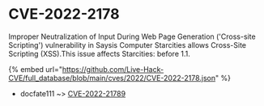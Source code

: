 # CVE-2022-2178

Improper Neutralization of Input During Web Page Generation ('Cross-site Scripting') vulnerability in Saysis Computer Starcities allows Cross-Site Scripting (XSS).This issue affects Starcities: before 1.1.

{% embed url="https://github.com/Live-Hack-CVE/full_database/blob/main/cves/2022/CVE-2022-2178.json" %}


* docfate111 ~> [CVE-2022-21789](https://www.alice-snow.ru/2022/database/cve-2022-2178/cve-2022-21789-docfate111)